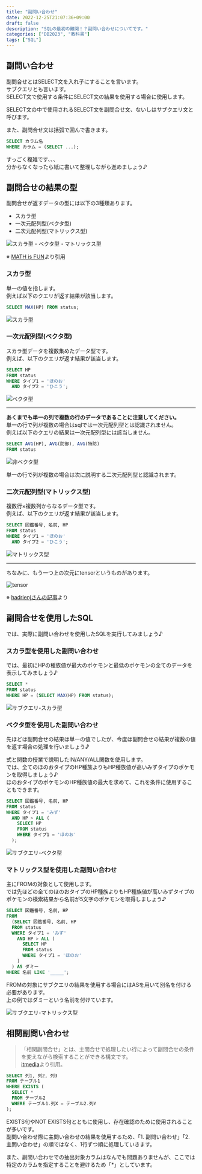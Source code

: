 ```yaml
---
title: "副問い合わせ"
date: 2022-12-25T21:07:36+09:00
draft: false
description: "SQLの最初の難関！？副問い合わせについてです。"
categories: ["DB2023", "教科書"]
tags: ["SQL"]
---
```


## 副問い合わせ

副問合せとはSELECT文を入れ子にすることを言います。  
サブクエリとも言います。  
SELECT文で使用する条件にSELECT文の結果を使用する場合に使用します。  

SELECT文の中で使用されるSELECT文を副問合せ文、ないしはサブクエリ文と呼びます。  

また、副問合せ文は括弧で囲んで書きます。  

```sql
SELECT カラム名
WHERE カラム = (SELECT ...);
```

すっごく複雑です、、、  
分からなくなったら紙に書いて整理しながら進めましょう♪  

## 副問合せの結果の型

副問合せが返すデータの型には以下の3種類あります。  

- スカラ型
- 一次元配列型(ベクタ型)
- 二次元配列型(マトリックス型)

![スカラ型・ベクタ型・マトリックス型](../img/scalar-vector-matrix.png)  

※ [MATH is FUN](https://www.mathsisfun.com/algebra/scalar-vector-matrix.html)より引用  

### スカラ型

単一の値を指します。  
例えば以下のクエリが返す結果が該当します。  

```sql
SELECT MAX(HP) FROM status;
```

![スカラ型](../img/scalar.png)  

### 一次元配列型(ベクタ型)

スカラ型データを複数集めたデータ型です。  
例えば、以下のクエリが返す結果が該当します。  

```sql
SELECT HP
FROM status
WHERE タイプ1 = 'ほのお'
  AND タイプ2 = 'ひこう';
```

![ベクタ型](../img/vector.png)  

---

**あくまでも単一の列で複数の行のデータであることに注意してください。**  
単一の行で列が複数の場合はsqlでは一次元配列型とは認識されません。  
例えば以下のクエリの結果は一次元配列型には該当しません。  

```sql
SELECT AVG(HP), AVG(防御), AVG(特防)
FROM status
```

![非ベクタ型](../img/non-vector.png)  

単一の行で列が複数の場合は次に説明する二次元配列型と認識されます。

### 二次元配列型(マトリックス型)

複数行×複数列からなるデータ型です。  
例えば、以下のクエリが返す結果が該当します。  

```sql
SELECT 図鑑番号, 名前, HP
FROM status
WHERE タイプ1 = 'ほのお'
  AND タイプ2 = 'ひこう';
```

![マトリックス型](../img/matrix.png)  

---

ちなみに、もう一つ上の次元にtensorというものがあります。  

![tensor](../img/scalar-vector-matrix-tensor.png)  

※ [hadrienjさんの記事](https://hadrienj.github.io/posts/Deep-Learning-Book-Series-2.1-Scalars-Vectors-Matrices-and-Tensors/)より  

## 副問合せを使用したSQL

では、実際に副問い合わせを使用したSQLを実行してみましょう♪  

### スカラ型を使用した副問い合わせ

では、最初にHPの種族値が最大のポケモンと最低のポケモンの全てのデータを表示してみましょう♪  

```sql
SELECT *
FROM status
WHERE HP = (SELECT MAX(HP) FROM status);
```

![サブクエリ-スカラ型](../img/subquery-scalar.png)  

### ベクタ型を使用した副問い合わせ

先ほどは副問合せの結果は単一の値でしたが、今度は副問合せの結果が複数の値を返す場合の処理を行いましょう♪  

式と関数の授業で説明したIN/ANY/ALL関数を使用します。  
では、全てのほのおタイプのHP種族よりもHP種族値が高いみずタイプのポケモンを取得しましょう♪  
ほのおタイプのポケモンのHP種族値の最大を求めて、これを条件に使用することもできます。  

```sql
SELECT 図鑑番号, 名前, HP
FROM status
WHERE タイプ1 = 'みず'
  AND HP > ALL (
    SELECT HP
    FROM status
    WHERE タイプ1 = 'ほのお'
  );
```

![サブクエリ-ベクタ型](../img/subquery-vector.png)  

### マトリックス型を使用した副問い合わせ

主にFROMの対象として使用します。  
では先ほどの全てのほのおタイプのHP種族よりもHP種族値が高いみずタイプのポケモンの検索結果から名前が5文字のポケモンを取得しましょう♪  

```sql
SELECT 図鑑番号, 名前, HP
FROM
  (SELECT 図鑑番号, 名前, HP
  FROM status
  WHERE タイプ1 = 'みず'
    AND HP > ALL (
      SELECT HP
      FROM status
      WHERE タイプ1 = 'ほのお'
    )
  ) AS ダミー
WHERE 名前 LIKE '_____';
```

FROMの対象にサブクエリの結果を使用する場合にはASを用いて別名を付ける必要があります。  
上の例ではダミーという名前を付けています。  

![サブクエリ-マトリックス型](../img/subquery-matrix.png)  

## 相関副問い合わせ

> 「相関副問合せ」とは、主問合せで処理したい行によって副問合せの条件を変えながら検索することができる構文です。  
> [itmedia](https://atmarkit.itmedia.co.jp/ait/articles/1209/14/news146.html)より引用。  

```sql
SELECT 列1, 列2, 列3
FROM テーブル1
WHERE EXISTS (
  SELECT *
  FROM テーブル2
  WHERE テーブル1.列X = テーブル2.列Y
);
```

EXISTS句やNOT EXISTS句とともに使用し、存在確認のために使用されることが多いです。  
副問い合わせ際に主問い合わせの結果を使用するため、「1. 副問い合わせ」「2. 主問い合わせ」の順ではなく、1行ずつ順に処理していきます。  

また、副問い合わせでの抽出対象カラムはなんでも問題ありませんが、ここでは特定のカラムを指定することを避けるため「*」としています。  
